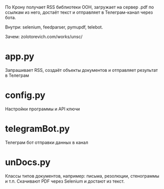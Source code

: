 По Крону получает RSS библиотеки ООН, загружает на сервер .pdf по ссылкам из него, достаёт текст и отправляет в Телеграм-канал через бота.

Внутри: selenium, feedparser, pymupdf, telebot.

Зачем: zolotorevich.com/works/unsc/

# app.py
Запрашивает RSS, создаёт объекты документов и отправляет результат в Телеграм

# config.py
Настройки программы и API ключи

# telegramBot.py
Телеграм бот отправки данных в канал

# unDocs.py
Классы типов документов, например: письма, резолюции, стенограммы и т.п. Скачивают PDF через Selenium и достают из текст.